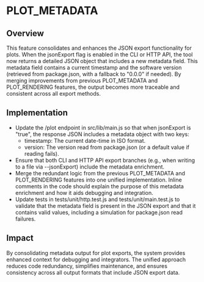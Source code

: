 # PLOT_METADATA

## Overview
This feature consolidates and enhances the JSON export functionality for plots. When the jsonExport flag is enabled in the CLI or HTTP API, the tool now returns a detailed JSON object that includes a new metadata field. This metadata field contains a current timestamp and the software version (retrieved from package.json, with a fallback to "0.0.0" if needed). By merging improvements from previous PLOT_METADATA and PLOT_RENDERING features, the output becomes more traceable and consistent across all export methods.

## Implementation
- Update the /plot endpoint in src/lib/main.js so that when jsonExport is "true", the response JSON includes a metadata object with two keys:
  - timestamp: The current date-time in ISO format.
  - version: The version read from package.json (or a default value if reading fails).
- Ensure that both CLI and HTTP API export branches (e.g., when writing to a file via --jsonExport) include the metadata enrichment.
- Merge the redundant logic from the previous PLOT_METADATA and PLOT_RENDERING features into one unified implementation. Inline comments in the code should explain the purpose of this metadata enrichment and how it aids debugging and integration.
- Update tests in tests/unit/http.test.js and tests/unit/main.test.js to validate that the metadata field is present in the JSON export and that it contains valid values, including a simulation for package.json read failures.

## Impact
By consolidating metadata output for plot exports, the system provides enhanced context for debugging and integrators. The unified approach reduces code redundancy, simplifies maintenance, and ensures consistency across all output formats that include JSON export data.
